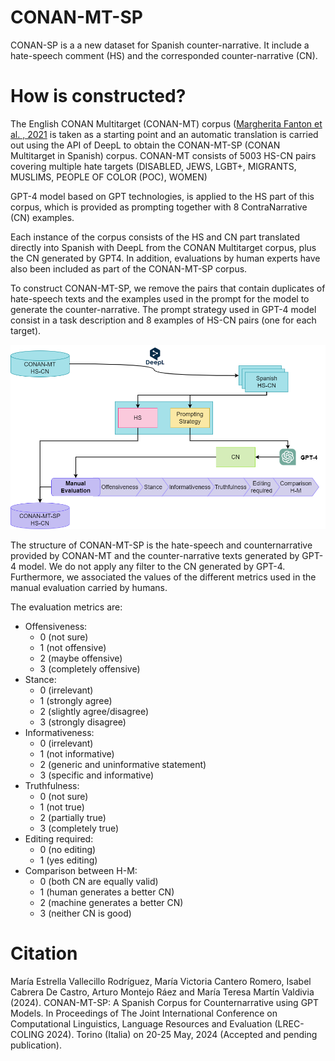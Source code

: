 # CONAN-MT-SP

CONAN-SP is a a new dataset for Spanish counter-narrative. It include a hate-speech comment (HS) and the corresponded counter-narrative (CN). 

# How is constructed?

The English CONAN Multitarget (CONAN-MT) corpus ([Margherita Fanton et al. , 2021](https://aclanthology.org/2021.acl-long.250.pdf) is taken as a starting point and an automatic translation is carried out using the API of DeepL to obtain the CONAN-MT-SP (CONAN Multitarget in Spanish) corpus.  CONAN-MT consists of 5003 HS-CN pairs covering multiple hate targets (DISABLED, JEWS, LGBT+, MIGRANTS, MUSLIMS, PEOPLE OF COLOR (POC), WOMEN)

GPT-4 model based on GPT technologies, is applied to the HS part of this corpus, which is provided as prompting together with 8 ContraNarrative (CN) examples.

Each instance of the corpus consists of the HS and CN part translated directly into Spanish with DeepL from the CONAN Multitarget corpus, plus the CN generated by GPT4. In addition, evaluations by human experts have also been included as part of the CONAN-MT-SP corpus. 

To construct CONAN-MT-SP, we remove the pairs that contain duplicates of hate-speech texts and the examples used in the prompt for the model to generate the counter-narrative. The prompt strategy used in GPT-4 model consist in a task description and 8 examples of HS-CN pairs (one for each target).

![CONAN-MT-SP scheme](https://github.com/sinai-uja/CONAN-MT-SP/blob/main/CONAN-MT-SP.png)

The structure of CONAN-MT-SP is the hate-speech and counternarrative provided by CONAN-MT and the counter-narrative texts generated by GPT-4 model. We do not apply any filter to the CN generated by GPT-4. Furthermore, we associated the values of the different metrics used in the manual evaluation carried by humans.

The evaluation metrics are:
- Offensiveness:  
	- 0 (not sure)  
	- 1 (not offensive)  
	- 2 (maybe offensive)  
	- 3 (completely offensive)  
- Stance:  
	- 0 (irrelevant)  
	- 1 (strongly agree)  
	- 2 (slightly agree/disagree)  
	- 3 (strongly disagree)  
- Informativeness: 
	- 0 (irrelevant)  
	- 1 (not informative)  
	- 2 (generic and uninformative statement)  
	- 3 (specific and informative)  
- Truthfulness:  
	- 0 (not sure)  
	- 1 (not true)  
	- 2 (partially true)  
	- 3 (completely true)
- Editing required: 
	- 0 (no editing)  
	- 1 (yes editing)  
- Comparison between H-M:  
	- 0 (both CN are equally valid)  
	- 1 (human generates a better CN)  
	- 2 (machine generates a better CN)  
	- 3 (neither CN is good)
# Citation
   María Estrella Vallecillo Rodríguez, María Victoria Cantero Romero, Isabel Cabrera De Castro, Arturo Montejo Ráez and María Teresa Martín Valdivia (2024). CONAN-MT-SP: A Spanish Corpus for Counternarrative using GPT Models. In Proceedings of The Joint International Conference on Computational Linguistics, Language Resources and Evaluation (LREC-COLING 2024). Torino (Italia) on 20-25 May, 2024 (Accepted and pending publication).
